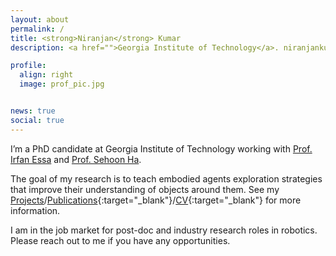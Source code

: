 ```yaml
---
layout: about
permalink: /
title: <strong>Niranjan</strong> Kumar
description: <a href="">Georgia Institute of Technology</a>. niranjankumar@gatech.edu

profile:
  align: right
  image: prof_pic.jpg


news: true
social: true
---
```

I’m a PhD candidate at Georgia Institute of Technology working with <a href="http://www.irfanessa.gatech.edu/" target="blank">Prof. Irfan Essa</a> and <a href="https://www.cc.gatech.edu/~sha9/" target="blank">Prof. Sehoon Ha</a>. 

The goal of my research is to teach embodied agents exploration strategies that improve their understanding of objects around them. See my [Projects](/projects/)/[Publications](/publications/){:target="_blank"}/[CV](/assets/pdf/Niranjan_Kumar_July_2023_CV.pdf){:target="_blank"} for more information. 

I am in the job market for post-doc and industry research roles in robotics. Please reach out to me if you have any opportunities.


